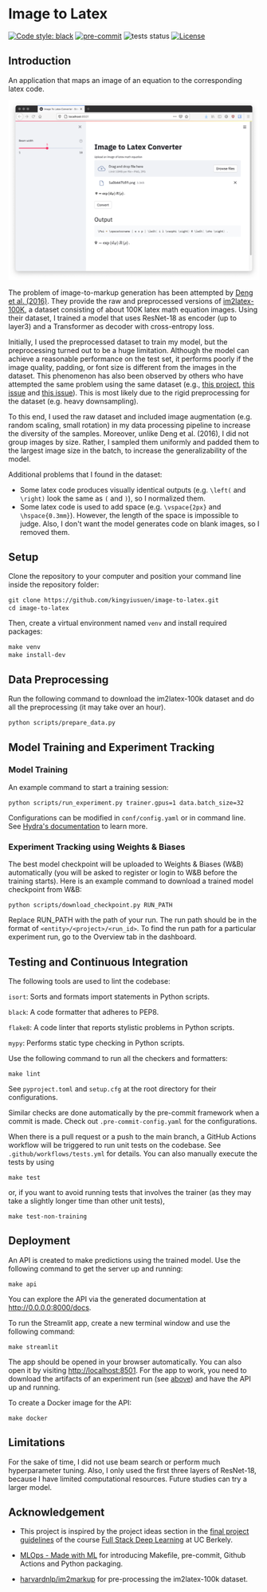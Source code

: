 # Image to Latex

[![Code style: black](https://img.shields.io/badge/code%20style-black-000000.svg)](https://github.com/psf/black)
[![pre-commit](https://img.shields.io/badge/pre--commit-enabled-brightgreen?logo=pre-commit&logoColor=white)](https://github.com/kingyiusuen/image-to-latex/blob/main/.pre-commit-config.yaml)
![tests status](https://github.com/kingyiusuen/image-to-latex/actions/workflows/tests.yml/badge.svg)
[![License](https://img.shields.io/github/license/kingyiusuen/image-to-latex)](https://github.com/kingyiusuen/image-to-latex/blob/main/LICENSE)

## Introduction

An application that maps an image of an equation to the corresponding latex code.

<img src="img/streamlit_app.png" alt="Image to Latex streamlit app" width="512">


The problem of image-to-markup generation has been attempted by [Deng et al. (2016)](https://arxiv.org/pdf/1609.04938v1.pdf). They provide the raw and preprocessed versions of [im2latex-100K](http://lstm.seas.harvard.edu/latex/data/), a dataset consisting of about 100K latex math equation images. Using their dataset, I trained a model that uses ResNet-18 as encoder (up to layer3) and a Transformer as decoder with cross-entropy loss.

Initially, I used the preprocessed dataset to train my model, but the preprocessing turned out to be a huge limitation. Although the model can achieve a reasonable performance on the test set, it performs poorly if the image quality, padding, or font size is different from the images in the dataset. This phenomenon has also been observed by others who have attempted the same problem using the same dataset (e.g., [this project](https://wandb.ai/site/articles/image-to-latex), [this issue](https://github.com/harvardnlp/im2markup/issues/12) and [this issue](https://github.com/harvardnlp/im2markup/issues/21)). This is most likely due to the rigid preprocessing for the dataset (e.g. heavy downsampling).

To this end, I used the raw dataset and included image augmentation (e.g. random scaling, small rotation) in my data processing pipeline to increase the diversity of the samples. Moreover, unlike Deng et al. (2016), I did not group images by size. Rather, I sampled them uniformly and padded them to the largest image size in the batch, to increase the generalizability of the model.

Additional problems that I found in the dataset:
- Some latex code produces visually identical outputs (e.g. ``\left(`` and ``\right)`` look the same as ``(`` and ``)``), so I normalized them.
- Some latex code is used to add space (e.g. ``\vspace{2px}`` and ``\hspace{0.3mm}``). However, the length of the space is impossible to judge. Also, I don't want the model generates code on blank images, so I removed them.

## Setup

Clone the repository to your computer and position your command line inside the repository folder:

```
git clone https://github.com/kingyiusuen/image-to-latex.git
cd image-to-latex
```

Then, create a virtual environment named `venv` and install required packages:

```
make venv
make install-dev
```

## Data Preprocessing

Run the following command to download the im2latex-100k dataset and do all the preprocessing (it may take over an hour).

```
python scripts/prepare_data.py
```

## Model Training and Experiment Tracking

### Model Training

An example command to start a training session:

```
python scripts/run_experiment.py trainer.gpus=1 data.batch_size=32
```

Configurations can be modified in `conf/config.yaml` or in command line. See [Hydra's documentation](https://hydra.cc/docs/intro) to learn more.

### Experiment Tracking using Weights & Biases

The best model checkpoint will be uploaded to Weights & Biases (W&B) automatically (you will be asked to register or login to W&B before the training starts). Here is an example command to download a trained model checkpoint from W&B:

```
python scripts/download_checkpoint.py RUN_PATH
```

Replace RUN_PATH with the path of your run. The run path should be in the format of `<entity>/<project>/<run_id>`. To find the run path for a particular experiment run, go to the Overview tab in the dashboard.

## Testing and Continuous Integration

The following tools are used to lint the codebase:

`isort`: Sorts and formats import statements in Python scripts.

`black`: A code formatter that adheres to PEP8.

`flake8`: A code linter that reports stylistic problems in Python scripts.

`mypy`: Performs static type checking in Python scripts.

Use the following command to run all the checkers and formatters:

```
make lint
```

See `pyproject.toml` and `setup.cfg` at the root directory for their configurations.

Similar checks are done automatically by the pre-commit framework when a commit is made. Check out `.pre-commit-config.yaml` for the configurations.

When there is a pull request or a push to the main branch, a GitHub Actions workflow will be triggered to run unit tests on the codebase. See `.github/workflows/tests.yml` for details. You can also manually execute the tests by using

```
make test
```

or, if you want to avoid running tests that involves the trainer (as they may take a slightly longer time than other unit tests),

```
make test-non-training
```

## Deployment

An API is created to make predictions using the trained model. Use the following command to get the server up and running:

```
make api
```

You can explore the API via the generated documentation at http://0.0.0.0:8000/docs.

To run the Streamlit app, create a new terminal window and use the following command:

```
make streamlit
```

The app should be opened in your browser automatically. You can also open it by visiting [http://localhost:8501](http://localhost:8501). For the app to work, you need to download the artifacts of an experiment run (see [above](#Experiment-Tracking-using-Weights-&-Biases)) and have the API up and running.

To create a Docker image for the API:

```
make docker
```

## Limitations

For the sake of time, I did not use beam search or perform much hyperparameter tuning. Also, I only used the first three layers of ResNet-18, because I have limited computational resources. Future studies can try a larger model.

## Acknowledgement

- This project is inspired by the project ideas section in the [final project guidelines](https://docs.google.com/document/d/1pXPJ79cQeyDk3WdlYipA6YbbcoUhIVURqan_INdjjG4/edit) of the course [Full Stack Deep Learning](https://fullstackdeeplearning.com/) at UC Berkely.

- [MLOps - Made with ML](https://madewithml.com/courses/mlops/) for introducing Makefile, pre-commit, Github Actions and Python packaging.

- [harvardnlp/im2markup](https://github.com/harvardnlp/im2markup) for pre-processing the im2latex-100k dataset.